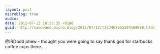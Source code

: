 ```yaml
---
layout: post
microblog: true
audio: 
date: 2012-07-12 18:23:35 +0100
guid: http://samdeane.micro.blog/2012/07/12/t223467655204569088.html
---
```

@IRDodd phew - thought you were going to say thank god for starbucks coffee cups there...
